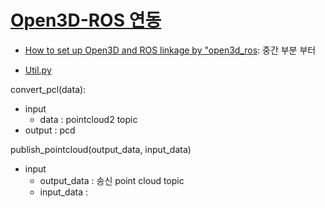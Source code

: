 # [Open3D-ROS 연동 ](https://github.com/karaage0703/open3d_ros)

- [How to set up Open3D and ROS linkage by "open3d_ros](https://karaage.hatenadiary.jp/entry/2018/03/12/073000): 중간 부분 부터 

- [Util.py](https://gist.github.com/adioshun/17dd3e4f4351bf422830282781a644b7)
    
    
    
convert_pcl(data):
- input 
    - data : pointcloud2 topic
- output : pcd

publish_pointcloud(output_data, input_data)
- input 
    - output_data : 송신 point cloud topic
    - input_data : 